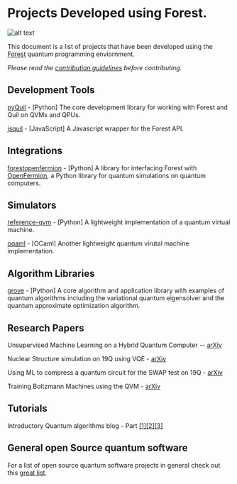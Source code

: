 # Projects Developed using Forest.

![alt text](https://github.com/rigetticomputing/forest-software/blob/master/forest.png "Forest")

This document is a list of projects that have been developed using the [Forest](https://www.rigetti.com/index.php/forest) 
quantum programming enviornment.

_Please read the [contribution guidelines](https://github.com/rigetticomputing/forest-software/blob/master/CONTRIBUTING.md) before contributing._

## Development Tools

[pyQuil](http://github.com/rigetticomputing/pyquil) - [Python] The core development library for working with Forest 
and Quil on QVMs and QPUs.

[jsquil](https://github.com/mapmeld/jsquil) - [JavaScript] A Javascript wrapper for the Forest API.

## Integrations

[forestopenfermion](https://github.com/rigetticomputing/forestopenfermion) - [Python] A library for interfacing 
Forest with [OpenFermion](http://openfermion.org/), a Python library for quantum simulations on quantum computers.

## Simulators

[reference-qvm](https://github.com/rigetticomputing/reference-qvm) - [Python] A lightweight implementation 
of a quantum virtual machine.

[oqaml](https://github.com/rigetticomputing/oqaml) - [OCaml] Another lightweight quantum virutal machine implementation.

## Algorithm Libraries

[grove](https://github.com/rigetticomputing/grove) - [Python] A core algorithm and application library with examples of quantum algorithms including the variational quantum eigensolver and the quantum approximate optimization algorithm.

## Research Papers

Unsupervised Machine Learning on a Hybrid Quantum Computer -- [arXiv](https://arxiv.org/abs/1712.05771)

Nuclear Structure simulation on 19Q using VQE - [arXiv](https://arxiv.org/pdf/1801.03897.pdf)

Using ML to compress a quantum circuit for the SWAP test on 19Q - [arXiv](https://arxiv.org/abs/1803.04114)

Training Boltzmann Machines using the QVM - [arXiv](https://arxiv.org/abs/1712.05304)

## Tutorials

Introductory Quantum algorithms blog - Part [[1]](http://dkopczyk.quantee.co.uk/high-level-quantum-computing/)[[2]](http://dkopczyk.quantee.co.uk/deutschs-algorithm/)[[3]](http://dkopczyk.quantee.co.uk/grover-search/)

## General open Source quantum software

For a list of open source quantum software projects in general check out this [great list](https://github.com/markf94/os_quantum_software).
